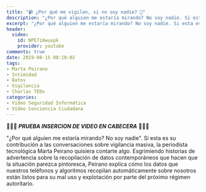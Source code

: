 ```yaml
---
title: "📹 ¿Por qué me vigilan, si no soy nadie? 🔐"
description: "¿Por qué alguien me estaría mirando? No soy nadie. Si esta es su contribución a las conversaciones sobre vigilancia masiva, la periodista tecnológica Marta Peirano.."
excerpt: "¿Por qué alguien me estaría mirando? No soy nadie. Si esta es su contribución a las conversaciones sobre vigilancia masiva, la periodista tecnológica Marta Peirano.."
header:
  video:
    id: NPE7i8wuupk
    provider: youtube
comments: true
date: 2019-08-15 08:10:02
tags:
- Marta Peirano
- Intimidad
- Datos
- Vigilancia
- Charlas TEDx
categories:
- Vídeo Seguridad Informática
- Vídeo Conciencia Ciudadana
---
```


👷‍♀️🚧 ***PRUEBA INSERCION DE VIDEO EN CABECERA*** 🚧👷‍♀️

"¿Por qué alguien me estaría mirando? No soy nadie". Si esta es su contribución a las conversaciones sobre vigilancia masiva, la periodista tecnológica Marta Peirano quisiera contarte algo. Esgrimiendo historias de advertencia sobre la recopilación de datos contemporáneos que hacen que la situación parezca pintoresca, Peirano explica cómo los datos que nuestros teléfonos y algoritmos recopilan automáticamente sobre nosotros están listos para su mal uso y explotación por parte del próximo régimen autoritario.